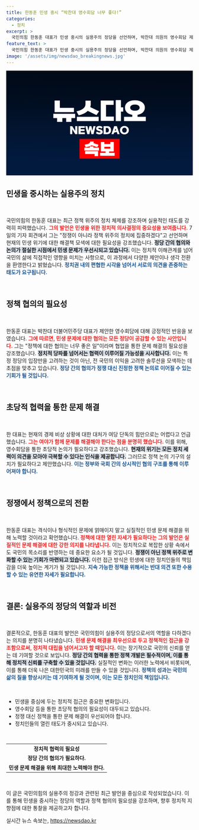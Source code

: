 ```yaml
---
title: 한동훈 민생 중시 “박찬대 영수회담 너무 좋다!”
categories:
  - 정치
excerpt: >
  국민의힘 한동훈 대표가 민생 중시의 실용주의 정당을 선언하며, 박찬대 의원의 영수회담 제안을 환영했다. 정쟁 대신 정책 중심의 논의를 강조한 그의 발언은 초당적 협력의 필요성을 일깨운다.
feature_text: >
  국민의힘 한동훈 대표가 민생 중시의 실용주의 정당을 선언하며, 박찬대 의원의 영수회담 제안을 환영했다. 정쟁 대신 정책 중심의 논의를 강조한 그의 발언은 초당적 협력의 필요성을 일깨운다.
image: '/assets/img/newsdao_breakingnews.jpg'
---
```


<p><img src="/assets/img/newsdao_breakingnews.jpg" alt="ontimetimes 속보" /></p>

<h2 data-ke-size="size26">민생을 중시하는 실용주의 정치</h2>

<p data-ke-size="size16">&nbsp;</p>

<p>국민의힘의 한동훈 대표는 최근 정책 위주의 정치 체제를 강조하며 실용적인 태도를 강력히 피력했습니다. <b><span style="color: #ee2323;">그의 발언은 민생을 위한 정치적 의사결정의 중요성을 보여줍니다.</span></b> 7일의 기자 회견에서 그는 "정쟁이 아니라 정책 위주의 정치에 집중하겠다"고 선언하며 현재의 민생 위기에 대한 해결책 모색에 대한 필요성을 강조했습니다. <b><span style="background-color: #21538527;">정당 간의 협의와 논의가 절실한 시점에서 민생 문제가 우선시되고 있습니다.</span></b> 이는 정치적 이해관계를 넘어 국민의 삶에 직접적인 영향을 미치는 사항으로, 이 과정에서 다양한 제안이나 생각 전환을 환영한다고 밝혔습니다. <b><span style="color: #1a5490;">정치권 내의 편협한 시각을 넘어서 서로의 의견을 존중하는 태도가 요구됩니다.</span></b></p>

<p data-ke-size="size16">&nbsp;</p>

<h2 data-ke-size="size26">정책 협의의 필요성</h2>

<p data-ke-size="size16">&nbsp;</p>

<p>한동훈 대표는 박찬대 더불어민주당 대표가 제안한 영수회담에 대해 긍정적인 반응을 보였습니다. <b><span style="color: #ee2323;">그에 따르면, 민생 문제에 대한 협의는 모든 정당이 공감할 수 있는 사안입니다.</span></b> 그는 "정책에 대한 협의는 너무 좋은 일"이라며 협업을 통한 문제 해결의 필요성을 강조했습니다. <b><span style="background-color: #21538527;">정치적 당파를 넘어서는 협력이 이루어질 가능성을 시사합니다.</span></b> 이는 특정 정당의 입장만을 고려하는 것이 아닌, 전 국민의 이익을 고려한 솔루션을 모색하는 데 초점을 맞추고 있습니다. <b><span style="color: #1a5490;">정당 간의 협의가 정쟁 대신 진정한 정책 논의로 이어질 수 있는 기회가 될 것입니다.</span></b></p>

<p data-ke-size="size16">&nbsp;</p>

<h2 data-ke-size="size26">초당적 협력을 통한 문제 해결</h2>

<p data-ke-size="size16">&nbsp;</p>

<p>한 대표는 현재의 경제 비상 상황에 대한 대처가 여당 단독의 힘만으로는 어렵다고 언급했습니다. <b><span style="color: #ee2323;">그는 여야가 함께 문제를 해결해야 한다는 점을 분명히 했습니다.</span></b> 이를 위해, 영수회담을 통한 초당적 논의가 필요하다고 강조했습니다. <b><span style="background-color: #21538527;">현재의 위기는 모든 정치 세력이 의견을 모아야 극복할 수 있다는 인식을 제공합니다.</span></b> 그러므로 정책 논의 기구의 설치가 필요하다고 제안했습니다. <b><span style="color: #1a5490;">이는 정부와 국회 간의 상시적인 협의 구조를 통해 이루어져야 합니다.</span></b></p>

<p data-ke-size="size16">&nbsp;</p>

<h2 data-ke-size="size26">정쟁에서 정책으로의 전환</h2>

<p data-ke-size="size16">&nbsp;</p>

<p>한동훈 대표는 격식이나 형식적인 문제에 얽매이지 말고 실질적인 민생 문제 해결을 위해 노력할 것이라고 확언했습니다. <b><span style="color: #ee2323;">정책에 대한 열린 자세가 필요하다는 그의 발언은 실질적인 문제 해결에 대한 강한 의지를 나타냅니다.</span></b> 이는 정치적으로 복잡한 상황 속에서도 국민의 목소리를 반영하는 데 중요한 요소가 될 것입니다. <b><span style="background-color: #21538527;">정쟁이 아닌 정책 위주로 변화할 수 있는 기회가 마련되고 있습니다.</span></b> 이런 접근 방식은 민생에 대한 정치인들의 책임감을 더욱 높이는 계기가 될 것입니다. <b><span style="color: #1a5490;">지속 가능한 정책을 위해서는 반대 의견 또한 수용할 수 있는 유연한 자세가 필요합니다.</span></b></p>

<p data-ke-size="size16">&nbsp;</p>

<h2 data-ke-size="size26">결론: 실용주의 정당의 역할과 비전</h2>

<p data-ke-size="size16">&nbsp;</p>

<p>결론적으로, 한동훈 대표의 발언은 국민의힘이 실용주의 정당으로서의 역할을 다하겠다는 의지를 분명히 나타냈습니다. <b><span style="color: #ee2323;">민생 문제 해결을 최우선으로 두고 정책적인 접근을 강조함으로써, 정치적 대립을 넘어서고자 할 때입니다.</span></b> 이는 장기적으로 국민의 신뢰를 얻는 데 기여할 것으로 보입니다. <b><span style="background-color: #21538527;">정당 간의 협력을 통한 정책 개발은 필수적이며, 이를 통해 정치적 신뢰를 구축할 수 있을 것입니다.</span></b> 실질적인 변화는 이러한 노력에서 비롯되며, 이를 통해 더욱 나은 대한민국의 미래를 만들 수 있을 것입니다. <b><span style="color: #1a5490;">정책의 성과는 국민의 삶의 질을 향상시키는 데 기여하게 될 것이며, 이는 모든 정치인의 책임입니다.</span></b></p>

<p data-ke-size="size16">&nbsp;</p>

<ul>
    <li>민생을 중심에 두는 정치적 접근은 중요한 변화입니다.</li>
    <li>영수회담 등을 통한 초당적 협의의 필요성이 대두되고 있습니다.</li>
    <li>정쟁 대신 정책을 통한 문제 해결이 우선되어야 합니다.</li>
    <li>정치인들의 열린 태도가 중시되고 있습니다.</li>
</ul>

<p data-ke-size="size16">&nbsp;</p>

<table>
    <tr>
        <td style="text-align: center; height: 17px;"><b>정치적 협력의 필요성</b></td>
    </tr>
    <tr>
        <td style="text-align: center; height: 17px;"><b>정당 간의 협의가 필요하다.</b></td>
    </tr>
    <tr>
        <td style="text-align: center; height: 17px;"><b>민생 문제 해결을 위해 최대한 노력해야 한다.</b></td>
    </tr>
</table>

<p data-ke-size="size16">&nbsp;</p>

<p>이 글은 국민의힘의 실용주의 정강과 관련된 최근 발언을 중심으로 작성되었습니다. 이를 통해 민생을 중시하는 정당의 역할과 정책 협의의 필요성을 강조하며, 향후 정치적 지향점에 대한 통찰을 제공하고자 합니다.</p>
실시간 뉴스 속보는, <a href="https://newsdao.kr" rel="dofollow">https://newsdao.kr</a>



